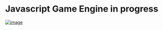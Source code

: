 # Javascript Game Engine in progress

[![image](https://res.cloudinary.com/shimozurdo/image/upload/v1610495140/markdown/wip_pdsv4m.gif)]()
